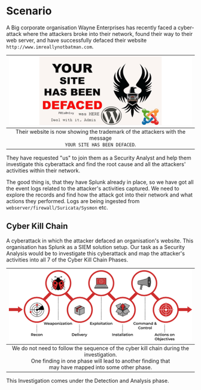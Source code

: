# Scenario

A Big corporate organisation Wayne Enterprises has recently faced a cyber-attack where the attackers broke into their 
network, found their way to their web server, and have successfully defaced their website 
`http://www.imreallynotbatman.com`. 

| ![Defaced](../../_static/images/defaced.png)
|:--:|
| Their website is now showing the trademark of the attackers with the message <br>`YOUR SITE HAS BEEN DEFACED`. |

They have requested "us" to join them as a Security Analyst and help them investigate this cyberattack and find the 
root cause and all the attackers' activities within their network.

The good thing is, that they have Splunk already in place, so we have got all the event logs related to the attacker's 
activities captured. We need to explore the records and find how the attack got into their network and what actions 
they performed. Logs are being ingested from `webserver/firewall/Suricata/Sysmon` etc.

## Cyber Kill Chain

A cyberattack in which the attacker defaced an organisation's website. This organisation has Splunk as a SIEM 
solution setup. Our task as a Security Analysis would be to investigate this cyberattack and map the attacker's 
activities into all 7 of the Cyber Kill Chain Phases. 

| ![Cyber Kill Chain](../../_static/images/ckc.png)
|:--:|
| We do not need to follow the sequence of the cyber kill chain during the investigation. <br>One finding in one phase will lead to another finding that <br>may have mapped into some other phase. |

This Investigation comes under the Detection and Analysis phase.
